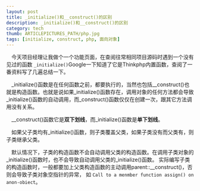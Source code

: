 ```yaml
---
layout: post
title: _initialize()和__construct()的区别
description: _initialize()和__construct()的区别
category: tech
thumb: ARTICLEPICTURES_PATH/php.jpg
tags: [initialize, construct, php, 面向对象]
---
```


&emsp;今天项目经理让我做个一个功能页面，在查阅往常相同项目源码时遇到一个没有见过的函数 `_initialize()`Google一下知道了它是Thinkphp内置函数，查阅了一番资料写了几遍总结一下。  

&emsp;_initialize()函数是在任何函数之前，都要执行的，当然也包括__construct()也就是构造函数。也就是说如果_initialize()函数存在，调用对象的任何方法都会导致_initialize()函数的自动调用，而_construct()函数仅仅在创建一次，跟其它方法调用没有关系。  

&emsp;__construct()函数它是**双下划线**，而_initialize()函数是**单下划线**。  

&emsp;如果父子类均有_initialize()函数，则子类覆盖父类，如果子类没有而父类有，则子类继承父类。  

&emsp;默认情况下，子类的构造函数不会自动调用父类的构造函数。在调用子类对象的_initialize()函数时，也不会导致自动调用父类的_initialize()函数。
实际编写子类的构造函数时，一般都要加上父类构造函数的主动调用parent::__construct()，否则会导致子类对象空指针的异常，
如
    `Call to a menmber function assign() on anon-obiect`。